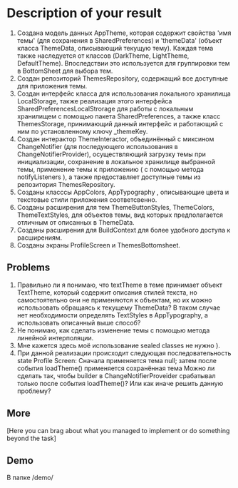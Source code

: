# Description of your result

1.  Создана модель данных AppTheme, которая содержит свойства 'имя темы' (для сохранения в SharedPreferences) и 
'themeData' (объект класса ThemeData, описывающий текущую тему).
Каждая тема также наследуется от классов (DarkTheme, LightTheme, DefaultTheme). Впоследствии это используется для группировки тем 
в BottomSheet для выбора тем.
2. Создан репозиторий ThemesRepository, содержащий все доступные для приложения темы.
3. Создан интерфейс класса для использования локального хранилища LocalStorage, также реализация этого интерфейса 
SharedPreferencesLocalStrorage для работы с локальным хранилищем с помощью пакета SharedPreferences,
а также класс ThemesStorage, принимающий данный интерфейс и работающий с ним по установленному ключу _themeKey.
4. Создан интерактор ThemeInteractor, объединённый с миксином ChangeNotifier (для последующего использования в ChangeNotifierProvider),
осуществляющий загрузку темы при инициализации, сохранение в локальное хранилище выбранной темы, 
применение темы к приложению ( с помощью метода notifyListeners ), а также предоставляет доступные темы из репозитория ThemesRepository.
5. Созданы класссы AppColors, AppTypography , описывающие цвета и текстовые стили приложения соответсвенно.
6. Созданы расширения для тем ThemeButtonStyles, ThemeColors, ThemeTextStyles, для объектов темы, вид которых предполагается
отличным от описанных в ThemeData.
7. Созданы расширения для BuildContext для более удобного доступа к расширениям.
8. Созданы экраны ProfileScreen и ThemesBottomsheet.

## Problems

1. Правильно ли я понимаю, что textTheme в теме принимает объект TextTheme, который содержит описания стилей текста,
но самостоятельно они не применяются к объектам, но их можно использовать обращаясь к текущему ThemeData?
В таком случае нет необходимости определять TextStyles в AppTypography, а использовать описанный выше способ?
2. Не понимаю, как сделать изменение темы с помощью метода линейной интерполяции. 
3. Мне кажется здесь моё использование sealed classes не нужно ).
4. При данной реализации происходит следующая последовательность state Profile Screen:
    Сначала применяется тема null;
    затем после события loadTheme() применяется сохранённая тема
    Можно ли сделать так, чтобы builder в ChangeNotifierProveider срабатывал только после события loadTheme()?
    Или как иначе решить данную проблему? 
## More

[Here you can brag about what you managed to implement or do something beyond the task]

## Demo

В папке /demo/